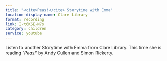 ```yaml
---
title: "<cite>Peas!</cite> Storytime with Emma"
location-display-name: Clare Library
format: recording
link: I-t6KSE-N7s
category: children
service: youtube
---
```


Listen to another Storytime with Emma from Clare Library. This time she is reading <cite>'Peas!'</cite> by Andy Cullen and Simon Rickerty. 
